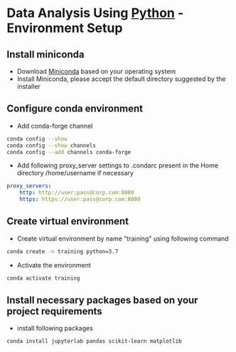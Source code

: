 # Data Analysis Using [Python](https://www.python.org) - Environment Setup

## Install miniconda

- Download [Miniconda](https://docs.conda.io/en/latest/miniconda.html) based on your operating system
- Install Miniconda, please accept the default directory suggested by the installer

## Configure conda environment

- Add conda-forge channel
``` bash
conda config --show
conda config --show channels
conda config --add channels conda-forge
```
- Add following proxy_server settings to .condarc present in the Home directory /home/username if necessary
```YAML
proxy_servers:
    http: http://user:pass@corp.com:8080
    https: https://user:pass@corp.com:8080
```

## Create virtual environment

- Create virtual environment by name "training" using following command
``` bash
conda create -n training python=3.7
```
- Activate the environment
```bash
conda activate training
```

## Install necessary packages based on your project requirements

- install following packages
```bash
conda install jupyterlab pandas scikit-learn matplotlib
```




